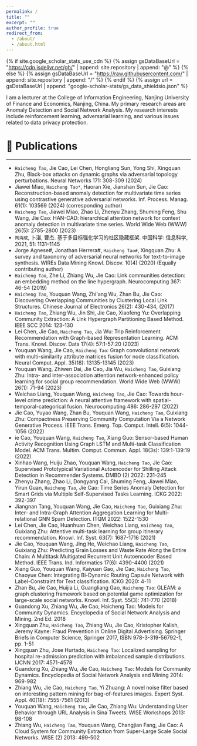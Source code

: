 ```yaml
---
permalink: /
title: ""
excerpt: ""
author_profile: true
redirect_from: 
  - /about/
  - /about.html
---
```


{% if site.google_scholar_stats_use_cdn %}
{% assign gsDataBaseUrl = "https://cdn.jsdelivr.net/gh/" | append: site.repository | append: "@" %}
{% else %}
{% assign gsDataBaseUrl = "https://raw.githubusercontent.com/" | append: site.repository | append: "/" %}
{% endif %}
{% assign url = gsDataBaseUrl | append: "google-scholar-stats/gs_data_shieldsio.json" %}

<span class='anchor' id='about-me'></span>

I am a lecturer at the College of Information Engineering, Nanjing University of Finance and Economics, Nanjing, China. My primary research areas are Anomaly Detection and Social Network Analysis. My research interests include reinforcement learning, adversarial learning, and various issues related to data privacy protection.
  

 
<span class='anchor' id='-lwzl'></span>

# 📝 Publications

---

- `Haicheng Tao`, Jie Cao, Lei Chen, Hongliang Sun, Yong Shi, Xingquan Zhu, Black-box attacks on dynamic graphs via adversarial topology perturbations. Neural Networks 171: 308-309 (2024)
- Jiawei Miao, `Haicheng Tao*`, Haoran Xie, Jianshan Sun, Jie Cao: Reconstruction-based anomaly detection for multivariate time series using contrastive generative adversarial networks. Inf. Process. Manag. 61(1): 103569 (2024) (corresponding author)
- `Haicheng Tao`, Jiawei Miao, Zhao Li, Zhenyu Zhang, Shuming Feng, Shu Wang, Jie Cao: HAN-CAD: hierarchical attention network for context anomaly detection in multivariate time series. World Wide Web (WWW) 26(5): 2785-2800 (2023)
- `陶海成`, 卜湛, 曹杰. 基于多目标强化学习的社区隐藏框架. 中国科学: 信息科学, 2021, 51: 1131–1145
- Jorge Agnese#, Jonathan Herrera#, `Haicheng Tao#`, Xingquan Zhu: A survey and taxonomy of adversarial neural networks for text-to-image synthesis. WIREs Data Mining Knowl. Discov. 10(4) (2020) (Equally contributing author)
- `Haicheng Tao`, Zhe Li, Zhiang Wu, Jie Cao: Link communities detection: an embedding method on the line hypergraph. Neurocomputing 367: 46-54 (2019)
- `Haicheng Tao`, Youquan Wang, Zhi'ang Wu, Zhan Bu, Jie Cao: Discovering Overlapping Communities by Clustering Local Link Structures. Chinese Journal of Electronics 26(2): 430-434, (2017)
- `Haicheng Tao`, Zhiang Wu, Jin Shi, Jie Cao, Xiaofeng Yu: Overlapping Community Extraction: A Link Hypergraph Partitioning Based Method. IEEE SCC 2014: 123-130
- Lei Chen, Jie Cao, `Haicheng Tao`, Jia Wu: Trip Reinforcement Recommendation with Graph-based Representation Learning. ACM Trans. Knowl. Discov. Data 17(4): 57:1-57:20 (2023)
- Youquan Wang, Jie Cao, `Haicheng Tao`: Graph convolutional network with multi-similarity attribute matrices fusion for node classification. Neural Comput. Appl. 35(18): 13135-13145 (2023)
- Youquan Wang, Zhiwen Dai, Jie Cao, Jia Wu, `Haicheng Tao`, Guixiang Zhu: Intra- and inter-association attention network-enhanced policy learning for social group recommendation. World Wide Web (WWW) 26(1): 71-94 (2023)
- Weichao Liang, Youquan Wang, `Haicheng Tao`, Jie Cao: Towards hour-level crime prediction: A neural attentive framework with spatial-temporal-categorical fusion. Neurocomputing 486: 286-297 (2022)
- Jie Cao, Yuyao Wang, Zhan Bu, Youquan Wang, `Haicheng Tao`, Guixiang Zhu: Compactness Preserving Community Computation Via a Network Generative Process. IEEE Trans. Emerg. Top. Comput. Intell. 6(5): 1044-1056 (2022)
- ie Cao, Youquan Wang, `Haicheng Tao`, Xiang Guo: Sensor-based Human Activity Recognition Using Graph LSTM and Multi-task Classification Model. ACM Trans. Multim. Comput. Commun. Appl. 18(3s): 139:1-139:19 (2022)
- Xinhao Wang, Huiju Zhao, Youquan Wang, `Haicheng Tao`, Jie Cao: Supervised Prototypical Variational Autoencoder for Shilling Attack Detection in Recommender Systems. DMBD (2) 2022: 231-245
- Zhenyu Zhang, Zhao Li, Dongyang Cai, Shuming Feng, Jiawei Miao, Yirun Guan, `Haicheng Tao`, Jie Cao: Time Series Anomaly Detection for Smart Grids via Multiple Self-Supervised Tasks Learning. ICKG 2022: 392-397
- Jiangnan Tang, Youquan Wang, Jie Cao, `Haicheng Tao`, Guixiang Zhu: Inter- and Intra-Graph Attention Aggregation Learning for Multi-relational GNN Spam Detection. ITQM 2022: 1522-1530
- Lei Chen, Jie Cao, Huanhuan Chen, Weichao Liang, `Haicheng Tao`, Guixiang Zhu: Attentive multi-task learning for group itinerary recommendation. Knowl. Inf. Syst. 63(7): 1687-1716 (2021)
- Jie Cao, Youquan Wang, Jing He, Weichao Liang, `Haicheng Tao`, Guixiang Zhu: Predicting Grain Losses and Waste Rate Along the Entire Chain: A Multitask Multigated Recurrent Unit Autoencoder Based Method. IEEE Trans. Ind. Informatics 17(6): 4390-4400 (2021)
- Xiang Guo, Youquan Wang, Kaiyuan Gao, Jie Cao, `Haicheng Tao`, Chaoyue Chen: Integrating Bi-Dynamic Routing Capsule Network with Label-Constraint for Text classification. ICKG 2020: 4-11
- Zhan Bu, Jie Cao, Huijia Li, Guangliang Gao, `Haicheng Tao`: GLEAM: a graph clustering framework based on potential game optimization for large-scale social networks. Knowl. Inf. Syst. 55(3): 741-770 (2018)
- Guandong Xu, Zhiang Wu, Jie Cao, Haicheng Tao: Models for Community Dynamics. Encyclopedia of Social Network Analysis and Mining. 2nd Ed. 2018
- Xingquan Zhu, `Haicheng Tao`, Zhiang Wu, Jie Cao, Kristopher Kalish, Jeremy Kayne: Fraud Prevention in Online Digital Advertising. Springer Briefs in Computer Science, Springer 2017, ISBN 978-3-319-56792-1, pp. 1-51
- Xingquan Zhu, Jose Hurtado, `Haicheng Tao`: Localized sampling for hospital re-admission prediction with imbalanced sample distributions. IJCNN 2017: 4571-4578
- Guandong Xu, Zhiang Wu, Jie Cao, `Haicheng Tao`: Models for Community Dynamics. Encyclopedia of Social Network Analysis and Mining 2014: 969-982
- Zhiang Wu, Jie Cao, `Haicheng Tao`, Yi Zhuang: A novel noise filter based on interesting pattern mining for bag-of-features images. Expert Syst. Appl. 40(18): 7555-7561 (2013)
- Youquan Wang, `Haicheng Tao`, Jie Cao, Zhiang Wu: Understanding User Behavior through URL Analysis in Sina Tweets. WISE Workshops 2013: 98-108
- Zhiang Wu, `Haicheng Tao`, Youquan Wang, Changjian Fang, Jie Cao: A Cloud System for Community Extraction from Super-Large Scale Social Networks. WISE (2) 2013: 499-502











